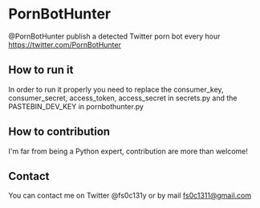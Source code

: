 # PornBotHunter
@PornBotHunter publish a detected Twitter porn bot every hour https://twitter.com/PornBotHunter

## How to run it
In order to run it properly you need to replace the consumer_key, consumer_secret, access_token, access_secret in secrets.py and the PASTEBIN_DEV_KEY in pornbothunter.py

## How to contribution
I'm far from being a Python expert, contribution are more than welcome!

## Contact
You can contact me on Twitter @fs0c131y or by mail fs0c1311@gmail.com
